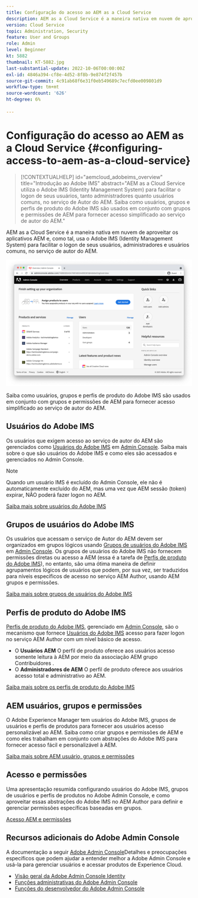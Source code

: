 ```yaml
---
title: Configuração do acesso ao AEM as a Cloud Service
description: AEM as a Cloud Service é a maneira nativa em nuvem de aproveitar os aplicativos AEM e, como tal, usa o Adobe IMS (Identity Management System) para facilitar o logon de usuários, administradores e usuários comuns, no serviço de autor do AEM. Saiba como usuários, grupos de usuários e perfis de produtos do Adobe IMS são usados junto a grupos e permissões de AEM para fornecer acesso específico ao AEM Author.
version: Cloud Service
topic: Administration, Security
feature: User and Groups
role: Admin
level: Beginner
kt: 5882
thumbnail: KT-5882.jpg
last-substantial-update: 2022-10-06T00:00:00Z
exl-id: 4846a394-cf8e-4d52-8f8b-9e874f2f457b
source-git-commit: 4c91ab68f6e31f0eb549689c7ecfd0ee009801d9
workflow-type: tm+mt
source-wordcount: '626'
ht-degree: 6%

---
```


# Configuração do acesso ao AEM as a Cloud Service {#configuring-access-to-aem-as-a-cloud-service}

>[!CONTEXTUALHELP]
>id="aemcloud_adobeims_overview"
>title="Introdução ao Adobe IMS"
>abstract="AEM as a Cloud Service utiliza o Adobe IMS (Identity Management System) para facilitar o logon de seus usuários, tanto administradores quanto usuários comuns, no serviço de Autor do AEM. Saiba como usuários, grupos e perfis de produto do Adobe IMS são usados em conjunto com grupos e permissões de AEM para fornecer acesso simplificado ao serviço de autor do AEM."

AEM as a Cloud Service é a maneira nativa em nuvem de aproveitar os aplicativos AEM e, como tal, usa o Adobe IMS (Identity Management System) para facilitar o logon de seus usuários, administradores e usuários comuns, no serviço de autor do AEM.

![Adobe Admin Console](./assets/hero.png)

Saiba como usuários, grupos e perfis de produto do Adobe IMS são usados em conjunto com grupos e permissões de AEM para fornecer acesso simplificado ao serviço de autor do AEM.

## Usuários do Adobe IMS

Os usuários que exigem acesso ao serviço de autor do AEM são gerenciados como [Usuários do Adobe IMS](https://helpx.adobe.com/br/enterprise/using/set-up-identity.html) em [Admin Console](https://adminconsole.adobe.com). Saiba mais sobre o que são usuários do Adobe IMS e como eles são acessados e gerenciados no Admin Console.

>[!NOTE]
>
>Quando um usuário IMS é excluído do Admin Console, ele não é automaticamente excluído do AEM, mas uma vez que AEM sessão (token) expirar, NÃO poderá fazer logon no AEM.


[Saiba mais sobre usuários do Adobe IMS](./adobe-ims-users.md)

## Grupos de usuários do Adobe IMS

Os usuários que acessam o serviço de Autor do AEM devem ser organizados em grupos lógicos usando [Grupos de usuários do Adobe IMS](https://helpx.adobe.com/br/enterprise/using/user-groups.html) em [Admin Console](https://adminconsole.adobe.com). Os grupos de usuários do Adobe IMS não fornecem permissões diretas ou acesso a AEM (essa é a tarefa de [Perfis de produto do Adobe IMS](#adobe-ims-product-profiles)), no entanto, são uma ótima maneira de definir agrupamentos lógicos de usuários que podem, por sua vez, ser traduzidos para níveis específicos de acesso no serviço AEM Author, usando AEM grupos e permissões.

[Saiba mais sobre grupos de usuários do Adobe IMS](./adobe-ims-user-groups.md)

## Perfis de produto do Adobe IMS

[Perfis de produto do Adobe IMS](https://helpx.adobe.com/enterprise/using/manage-permissions-and-roles.html), gerenciado em [Admin Console](https://adminconsole.adobe.com), são o mecanismo que fornece [Usuários do Adobe IMS](#adobe-ims-users) acesso para fazer logon no serviço AEM Author com um nível básico de acesso.

+ O __Usuários AEM__ O perfil de produto oferece aos usuários acesso somente leitura à AEM por meio da associação AEM grupo Contribuidores .
+ O __Administradores de AEM__ O perfil de produto oferece aos usuários acesso total e administrativo ao AEM.

[Saiba mais sobre os perfis de produto do Adobe IMS](./adobe-ims-product-profiles.md)

## AEM usuários, grupos e permissões

O Adobe Experience Manager tem usuários do Adobe IMS, grupos de usuários e perfis de produtos para fornecer aos usuários acesso personalizável ao AEM. Saiba como criar grupos e permissões de AEM e como eles trabalham em conjunto com abstrações do Adobe IMS para fornecer acesso fácil e personalizável à AEM.

[Saiba mais sobre AEM usuário, grupos e permissões](./aem-users-groups-and-permissions.md)

## Acesso e permissões

Uma apresentação resumida configurando usuários do Adobe IMS, grupos de usuários e perfis de produtos no Adobe Admin Console, e como aproveitar essas abstrações do Adobe IMS no AEM Author para definir e gerenciar permissões específicas baseadas em grupos.

[Acesso AEM e permissões](./walk-through.md)

## Recursos adicionais do Adobe Admin Console

A documentação a seguir [Adobe Admin Console](https://adminconsole.adobe.com)Detalhes e preocupações específicos que podem ajudar a entender melhor a Adobe Admin Console e usá-la para gerenciar usuários e acessar produtos de Experience Cloud.

+ [Visão geral da Adobe Admin Console Identity](https://helpx.adobe.com/br/enterprise/using/identity.html)
+ [Funções administrativas do Adobe Admin Console](https://helpx.adobe.com/enterprise/using/admin-roles.html)
+ [Funções do desenvolvedor do Adobe Admin Console](https://helpx.adobe.com/enterprise/using/manage-developers.html)
